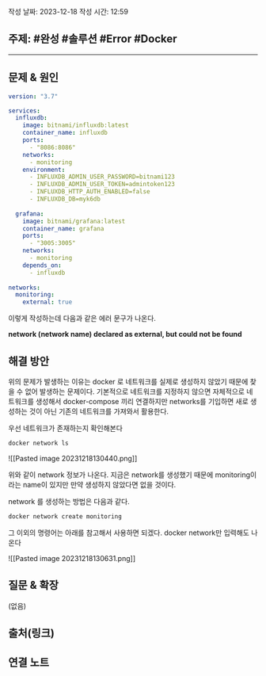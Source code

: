 작성 날짜: 2023-12-18
작성 시간: 12:59

## 주제: #완성 #솔루션 #Error #Docker 

----

## 문제 & 원인
```yaml
version: "3.7"

services:
  influxdb:
    image: bitnami/influxdb:latest
    container_name: influxdb
    ports:
      - "8086:8086"
    networks:
      - monitoring
    environment:
      - INFLUXDB_ADMIN_USER_PASSWORD=bitnami123
      - INFLUXDB_ADMIN_USER_TOKEN=admintoken123
      - INFLUXDB_HTTP_AUTH_ENABLED=false
      - INFLUXDB_DB=myk6db
  
  grafana:
    image: bitnami/grafana:latest
    container_name: grafana
    ports:
      - "3005:3005"
    networks:
      - monitoring
    depends_on:
      - influxdb
  
networks:
  monitoring:
    external: true
```

이렇게 작성하는데 다음과 같은 에러 문구가 나온다.

**network (network name) declared as external, but could not be found**

## 해결 방안
위의 문제가 발생하는 이유는 docker 로 네트워크를 실제로 생성하지 않았기 때문에 찾을 수 없어 발생하는 문제이다. 기본적으로 네트워크를 지정하지 않으면 자체적으로 네트워크를 생성해서 docker-compose 끼리 연결하지만 networks를 기입하면 새로 생성하는 것이 아닌 기존의 네트워크를 가져와서 활용한다.

우선 네트워크가 존재하는지 확인해본다

```bash
docker network ls
```

![[Pasted image 20231218130440.png]]

위와 같이 network 정보가 나온다. 지금은 network를 생성했기 때문에 monitoring이라는 name이 있지만 만약 생성하지 않았다면 없을 것이다.

network 를 생성하는 방법은 다음과 같다.

```bash
docker network create monitoring
```

그 이외의 명령어는 아래를 참고해서 사용하면 되겠다. docker network만 입력해도 나온다

![[Pasted image 20231218130631.png]]
## 질문 & 확장

(없음)

## 출처(링크)


## 연결 노트
